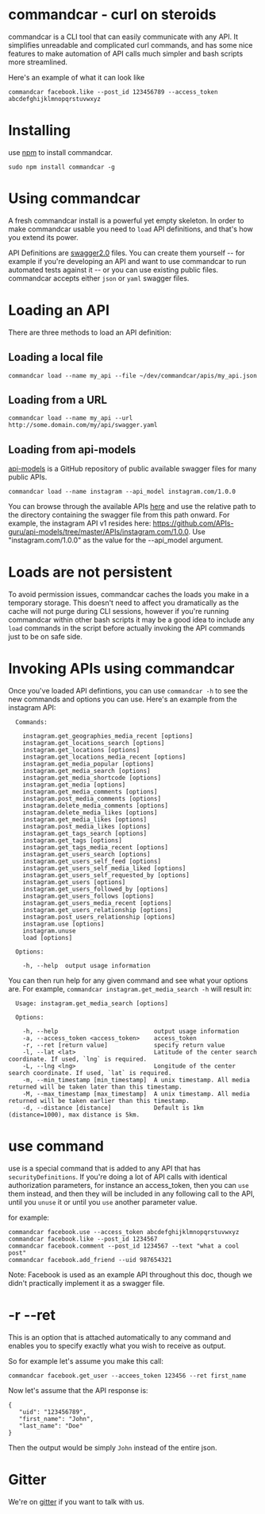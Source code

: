# commandcar - curl on steroids

commandcar is a CLI tool that can easily communicate with any API. It simplifies unreadable and complicated curl commands, and has some nice features to make automation of API calls much simpler and bash scripts more streamlined.

Here's an example of what it can look like
```
commandcar facebook.like --post_id 123456789 --access_token abcdefghijklmnopqrstuvwxyz 
```

# Installing

use [npm](https://www.npmjs.com/) to install commandcar.

```
sudo npm install commandcar -g
``` 

# Using commandcar

A fresh commandcar install is a powerful yet empty skeleton. In order to make commandcar usable you need to `load` API definitions, and that's how you extend its power.

API Definitions are [swagger2.0](https://github.com/swagger-api/swagger-spec/blob/master/versions/2.0.md) files. You can create them yourself -- for example if you're developing an API and want to use commandcar to run automated tests against it -- or you can use existing public files. commandcar accepts either `json` or `yaml` swagger files.  

# Loading an API

There are three methods to load an API definition:

## Loading a local file

```
commandcar load --name my_api --file ~/dev/commandcar/apis/my_api.json

```

## Loading from a URL

```
commandcar load --name my_api --url http://some.domain.com/my/api/swagger.yaml

```

## Loading from api-models

[api-models](https://github.com/APIs-guru/api-models) is a GitHub repository of public available swagger files for many public APIs. 

```
commandcar load --name instagram --api_model instagram.com/1.0.0
```

You can browse through the available APIs [here](https://github.com/APIs-guru/api-models/tree/master/APIs) and use the relative path to the directory containing the swagger file from this path onward. For example, the instagram API v1 resides here: https://github.com/APIs-guru/api-models/tree/master/APIs/instagram.com/1.0.0. Use "instagram.com/1.0.0" as the value for the --api_model argument.

# Loads are not persistent

To avoid permission issues, commandcar caches the loads you make in a temporary storage. This doesn't need to affect you dramatically as the cache will not purge during CLI sessions, however if you're running commandcar within other bash scripts it may be a good idea to include any `load` commands in the script before actually invoking the API commands just to be on safe side. 

# Invoking APIs using commandcar

Once you've loaded API defintions, you can use `commandcar -h` to see the new commands and options you can use. Here's an example from the instagram API:

```
  Commands:

    instagram.get_geographies_media_recent [options] 
    instagram.get_locations_search [options]         
    instagram.get_locations [options]                
    instagram.get_locations_media_recent [options]   
    instagram.get_media_popular [options]            
    instagram.get_media_search [options]             
    instagram.get_media_shortcode [options]          
    instagram.get_media [options]                    
    instagram.get_media_comments [options]           
    instagram.post_media_comments [options]          
    instagram.delete_media_comments [options]        
    instagram.delete_media_likes [options]           
    instagram.get_media_likes [options]              
    instagram.post_media_likes [options]             
    instagram.get_tags_search [options]              
    instagram.get_tags [options]                     
    instagram.get_tags_media_recent [options]        
    instagram.get_users_search [options]             
    instagram.get_users_self_feed [options]          
    instagram.get_users_self_media_liked [options]   
    instagram.get_users_self_requested_by [options]  
    instagram.get_users [options]                    
    instagram.get_users_followed_by [options]        
    instagram.get_users_follows [options]            
    instagram.get_users_media_recent [options]       
    instagram.get_users_relationship [options]       
    instagram.post_users_relationship [options]      
    instagram.use [options]                          
    instagram.unuse                                  
    load [options]                                   

  Options:

    -h, --help  output usage information
```

You can then run help for any given command and see what your options are. For example, `commandcar instagram.get_media_search -h` will result in:

```
  Usage: instagram.get_media_search [options]

  Options:

    -h, --help                           output usage information
    -a, --access_token <access_token>    access_token
    -r, --ret [return value]             specify return value
    -l, --lat <lat>                      Latitude of the center search coordinate. If used, `lng` is required.
    -L, --lng <lng>                      Longitude of the center search coordinate. If used, `lat` is required.
    -m, --min_timestamp [min_timestamp]  A unix timestamp. All media returned will be taken later than this timestamp.
    -M, --max_timestamp [max_timestamp]  A unix timestamp. All media returned will be taken earlier than this timestamp.
    -d, --distance [distance]            Default is 1km (distance=1000), max distance is 5km.

```

# use command

use is a special command that is added to any API that has `securityDefinitions`. If you're doing a lot of API calls with identical authorization parameters, for instance an access_token, then you can `use` them instead, and then they will be included in any following call to the API, until you `unuse` it or until you `use` another parameter value.

for example:

```
commandcar facebook.use --access_token abcdefghijklmnopqrstuvwxyz
commandcar facebook.like --post_id 1234567
commandcar facebook.comment --post_id 1234567 --text "what a cool post"
commandcar facebook.add_friend --uid 987654321
```

Note: Facebook is used as an example API throughout this doc, though we didn't practically implement it as a swagger file.

# -r --ret

This is an option that is attached automatically to any command and enables you to specify exactly what you wish to receive as output. 

So for example let's assume you make this call:

```
commandcar facebook.get_user --accees_token 123456 --ret first_name
```

Now let's assume that the API response is:
```
{
   "uid": "123456789",
   "first_name": "John",
   "last_name": "Doe"
}
```

Then the output would be simply `John` instead of the entire json.

# Gitter

We're on [gitter](https://gitter.im/tikalk/commandcar) if you want to talk with us.